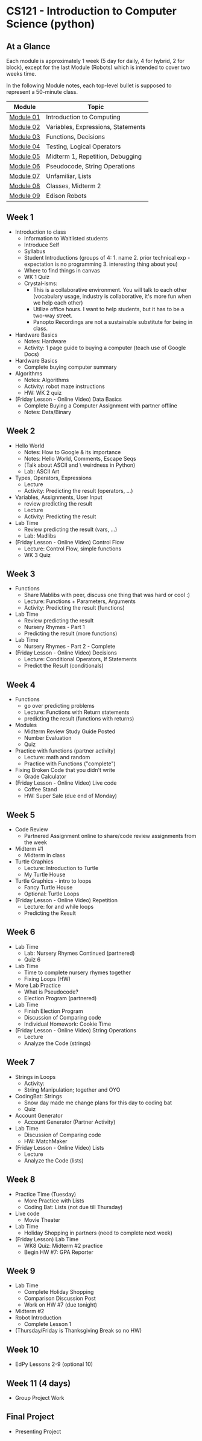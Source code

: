 # CS121 - Introduction to Computer Science (python)

## At a Glance

Each module is approximately 1 week (5 day for daily, 4 for hybrid, 2 for block), except for the last Module (Robots) which is intended to cover two weeks time.

In the following Module notes, each top-level bullet is supposed to represent a 50-minute class.

| Module                | Topic
|---------------------|-----------------------------------------
| [Module 01](#Week-1)  | Introduction to Computing
| [Module 02](#Week-2)  | Variables, Expressions, Statements
| [Module 03](#Week-3)  | Functions, Decisions
| [Module 04](#Week-4)  | Testing, Logical Operators
| [Module 05](#Week-5)  | Midterm 1, Repetition, Debugging
| [Module 06](#Week-6)  | Pseudocode, String Operations
| [Module 07](#Week-7)  | Unfamiliar, Lists
| [Module 08](#Week-8)  | Classes, Midterm 2
| [Module 09](#Week-9)  | Edison Robots

## Week 1

+ Introduction to class
  - Information to Waitlisted students
  - Introduce Self
  - Syllabus
  - Student Introductions (groups of 4: 1. name 2. prior technical exp - expectation is no programming 3. interesting thing about you)
  - Where to find things in canvas
  - WK 1 Quiz
  - Crystal-isms:
    - This is a collaborative environment. You will talk to each other (vocabulary usage, industry is collaborative, it's more fun when we help each other)
    - Utilize office hours. I want to help students, but it has to be a two-way street.
    - Panopto Recordings are not a sustainable substitute for being in class.
+ Hardware Basics
  - Notes: Hardware
  - Activity: 1 page guide to buying a computer (teach use of Google Docs)
+ Hardware Basics
  - Complete buying computer summary
+ Algorithms
  - Notes: Algorithms
  - Activity: robot maze instructions
  - HW: WK 2 quiz
+ (Friday Lesson - Online Video) Data Basics
  - Complete Buying a Computer Assignment with partner offline
  - Notes: Data/Binary

## Week 2
+ Hello World
  - Notes: How to Google & its importance
  - Notes: Hello World, Comments, Escape Seqs
  - (Talk about ASCII and \\ weirdness in Python)
  - Lab: ASCII Art
+ Types, Operators, Expressions
  - Lecture
  - Activity: Predicting the result (operators, ...)
+ Variables, Assignments, User Input
  - review predicting the result
  - Lecture
  - Activity: Predicting the result
+ Lab Time
  - Review predicting the result (vars, ...)
  - Lab: Madlibs
+ (Friday Lesson - Online Video) Control Flow
  - Lecture: Control Flow, simple functions
  - WK 3 Quiz

## Week 3
+ Functions
  - Share Mablibs with peer, discuss one thing that was hard or cool :)
  - Lecture: Functions + Parameters, Arguments
  - Activity: Predicting the result (functions)
+ Lab Time
  - Review predicting the result
  - Nursery Rhymes - Part 1
  - Predicting the result (more functions)
+ Lab Time
  - Nursery Rhymes - Part 2 - Complete
+ (Friday Lesson - Online Video) Decisions
  - Lecture: Conditional Operators, If Statements
  - Predict the Result (conditionals)

## Week 4
+ Functions
  - go over predicting problems
  - Lecture: Functions with Return statements
  - predicting the result (functions with returns)
+ Modules
  - Midterm Review Study Guide Posted
  - Number Evaluation
  - Quiz
+ Practice with functions (partner activity)
  - Lecture: math and random
  - Practice with Functions ("complete")
+ Fixing Broken Code that you didn't write
  - Grade Calculator
+ (Friday Lesson - Online Video) Live code
  - Coffee Stand
  - HW: Super Sale (due end of Monday)

## Week 5
+ Code Review
  - Partnered Assignment online to share/code review assignments from the week
+ Midterm \#1
  - Midterm in class
+ Turtle Graphics
  - Lecture: Introduction to Turtle
  - My Turtle House
+ Turtle Graphics - intro to loops
  - Fancy Turtle House
  - Optional: Turtle Loops
+ (Friday Lesson - Online Video) Repetition
  - Lecture: for and while loops
  - Predicting the Result

## Week 6
+ Lab Time
  - Lab: Nursery Rhymes Continued (partnered)
  - Quiz 6
+ Lab Time
  - Time to complete nursery rhymes together
  - Fixing Loops (HW)
+ More Lab Practice
  - What is Pseudocode?
  - Election Program (partnered)
+ Lab Time
  - Finish Election Program
  - Discussion of Comparing code
  - Individual Homework: Cookie Time
+ (Friday Lesson - Online Video) String Operations
  - Lecture
  - Analyze the Code (strings)

## Week 7
+ Strings in Loops
  - Activity:
  - String Manipulation; together and OYO
+ CodingBat: Strings
  - Snow day made me change plans for this day to coding bat
  - Quiz
+ Account Generator
  - Account Generator (Partner Activity)
+ Lab Time
  - Discussion of Comparing code
  - HW: MatchMaker
+ (Friday Lesson - Online Video) Lists
  - Lecture
  - Analyze the Code (lists)

## Week 8
+ Practice Time (Tuesday)
  - More Practice with Lists
  - Coding Bat: Lists (not due till Thursday)
+ Live code
  - Movie Theater
+ Lab Time
  - Holiday Shopping in partners (need to complete next week)
+ (Friday Lesson) Lab Time
  - WK8 Quiz: Midterm \#2 practice
  - Begin HW #7: GPA Reporter

## Week 9
+ Lab Time
  - Complete Holiday Shopping
  - Comparison Discussion Post
  - Work on HW \#7 (due tonight)
+ Midterm \#2
+ Robot Introduction
  - Complete Lesson 1
+ (Thursday/Friday is Thanksgiving Break so no HW)

## Week 10
+ EdPy Lessons 2-9 (optional 10)

## Week 11 (4 days)
+ Group Project Work

## Final Project
+ Presenting Project
